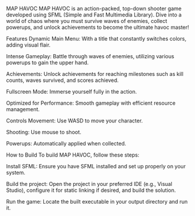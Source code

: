 MAP HAVOC
MAP HAVOC is an action-packed, top-down shooter game developed using SFML (Simple and Fast Multimedia Library). Dive into a world of chaos where you must survive waves of enemies, collect powerups, and unlock achievements to become the ultimate havoc master!

Features
Dynamic Main Menu: With a title that constantly switches colors, adding visual flair.

Intense Gameplay: Battle through waves of enemies, utilizing various powerups to gain the upper hand.

Achievements: Unlock achievements for reaching milestones such as kill counts, waves survived, and scores achieved.

Fullscreen Mode: Immerse yourself fully in the action.

Optimized for Performance: Smooth gameplay with efficient resource management.

Controls
Movement: Use WASD to move your character.

Shooting: Use mouse to shoot.

Powerups: Automatically applied when collected.

How to Build
To build MAP HAVOC, follow these steps:



Install SFML: Ensure you have SFML installed and set up properly on your system.

Build the project: Open the project in your preferred IDE (e.g., Visual Studio), configure it for static linking if desired, and build the solution.

Run the game: Locate the built executable in your output directory and run it.
